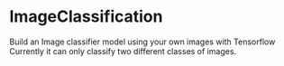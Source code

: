 # ImageClassification
Build an Image classifier model using your own images with Tensorflow
Currently it can only classify two different classes of images.
